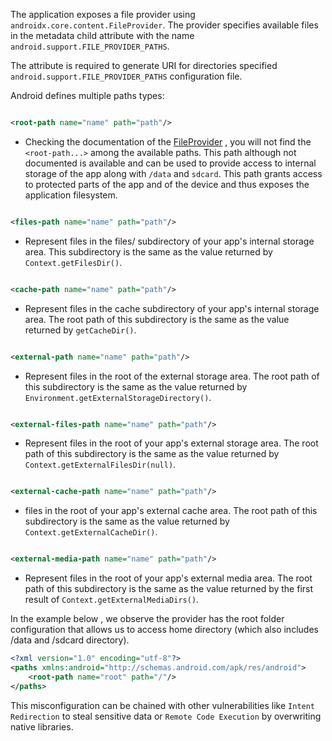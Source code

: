 The application exposes a file provider using `androidx.core.content.FileProvider`. The provider specifies available files in the metadata child attribute with the name `android.support.FILE_PROVIDER_PATHS`.

The attribute is required to generate URI for directories specified `android.support.FILE_PROVIDER_PATHS` configuration file.

Android defines multiple paths types:

```xml

<root-path name="name" path="path"/>
```

* Checking the documentation of the [FileProvider](https://developer.android.com/reference/androidx/core/content/FileProvider) , you will not find the `<root-path...>` among the available paths.
This path although not documented is available and can be used to provide access to internal storage of the app along with `/data` and `sdcard`.
This path grants access to protected parts of the app and of the device and thus exposes the application filesystem.

```xml

<files-path name="name" path="path"/>
```

* Represent files in the files/ subdirectory of your app's internal storage area. This subdirectory is the same as the
  value returned by `Context.getFilesDir()`.

```xml

<cache-path name="name" path="path"/>
```

* Represent files in the cache subdirectory of your app's internal storage area. The root path of this subdirectory is
  the same as the value returned by `getCacheDir()`.

```xml

<external-path name="name" path="path"/>
```

* Represent files in the root of the external storage area. The root path of this subdirectory is the same as the value
  returned by `Environment.getExternalStorageDirectory()`.

```xml

<external-files-path name="name" path="path"/>
```

* Represent files in the root of your app's external storage area. The root path of this subdirectory is the same as the
  value returned by `Context.getExternalFilesDir(null)`.

```xml

<external-cache-path name="name" path="path"/>
```

* files in the root of your app's external cache area. The root path of this subdirectory is the same as the
  value returned by `Context.getExternalCacheDir()`.

```xml

<external-media-path name="name" path="path"/>
```

* Represent files in the root of your app's external media area. The root path of this subdirectory is the same as the
  value returned by the first result of `Context.getExternalMediaDirs()`.

In the example below , we observe the provider has the root folder configuration that allows us to access home directory (which also includes /data and /sdcard directory).
```xml
<?xml version="1.0" encoding="utf-8"?>
<paths xmlns:android="http://schemas.android.com/apk/res/android">
    <root-path name="root" path="/"/>
</paths>
```
This misconfiguration can be chained with other vulnerabilities like `Intent Redirection` to steal sensitive data
or `Remote Code Execution` by overwriting native libraries.

